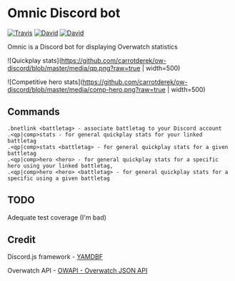 # Omnic Discord bot
[![Travis](https://img.shields.io/travis/carrotderek/ow-discord.svg?style=flat-square)](https://travis-ci.org/carrotderek/ow-discord)
[![David](https://img.shields.io/david/carrotderek/ow-discord.svg?style=flat-square)](https://david-dm.org/carrotderek/ow-discord)
[![David](https://img.shields.io/david/dev/carrotderek/ow-discord.svg?style=flat-square)](https://david-dm.org/carrotderek/ow-discord?type=dev)

Omnic is a Discord bot for displaying Overwatch statistics 

![Quickplay stats](https://github.com/carrotderek/ow-discord/blob/master/media/qp.png?raw=true | width=500)

![Competitive hero stats](https://github.com/carrotderek/ow-discord/blob/master/media/comp-hero.png?raw=true | width=500)

## Commands
```
.bnetlink <battletag> - associate battletag to your Discord account
.<qp|comp>stats - for general quickplay stats for your linked battletag
.<qp|comp>stats <battletag> - for general quickplay stats for a given battletag
.<qp|comp>hero <hero> - for general quickplay stats for a specific hero using your linked battletag,
.<qp|comp>hero <hero> <battletag> - for general quickplay stats for a specific using a given battletag
```

## TODO
Adequate test coverage (I'm bad)

## Credit
Discord.js framework - [YAMDBF](https://github.com/zajrik/yamdbf)

Overwatch API - [OWAPI - Overwatch JSON API](https://github.com/SunDwarf/OWAPI)


